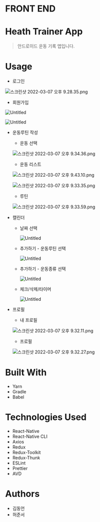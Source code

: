 # FRONT END

# Heath Trainer App

> 안드로이드 운동 기록 앱입니다.

# Usage

- 로그인

![스크린샷 2022-03-07 오후 9.28.35.png](FRONT%20END%20e6dea/1.png)

- 회원가입

![Untitled](FRONT%20END%20e6dea/Untitled.png)

![Untitled](FRONT%20END%20e6dea/Untitled%201.png)

- 운동루틴 작성
    - 운동 선택
    
    ![스크린샷 2022-03-07 오후 9.34.36.png](FRONT%20END%20e6dea/2.png)
    
    - 운동 리스트
    
    ![스크린샷 2022-03-07 오후 9.43.10.png](FRONT%20END%20e6dea/3.png)
    
    ![스크린샷 2022-03-07 오후 9.33.35.png](FRONT%20END%20e6dea/4.png)
    
    - 루틴
    
    ![스크린샷 2022-03-07 오후 9.33.59.png](FRONT%20END%20e6dea/5.png)
    

- 캘린더
    - 날짜 선택
        
        ![Untitled](FRONT%20END%20e6dea/Untitled%202.png)
        
    - 추가하기 - 운동루틴 선택
        
        ![Untitled](FRONT%20END%20e6dea/Untitled%203.png)
        
    
    - 추가하기 - 운동종류 선택
        
        ![Untitled](FRONT%20END%20e6dea/Untitled%204.png)
        
    
    - 체크/삭제/타이머
        
        ![Untitled](FRONT%20END%20e6dea/Untitled%205.png)
        

- 프로필
    - 내 프로필
    
    ![스크린샷 2022-03-07 오후 9.32.11.png](FRONT%20END%20e6dea/6.png)
    
    - 프로필
    
    ![스크린샷 2022-03-07 오후 9.32.27.png](FRONT%20END%20e6dea/7.png)
    

# ****Built With****

- Yarn
- Gradle
- Babel

# Technologies Used

- React-Native
- React-Native CLI
- Axios
- Redux
- Redux-Toolkit
- Redux-Thunk
- ESLint
- Prettier
- AVD

# ****Authors****

- 김동언
- 허준서
